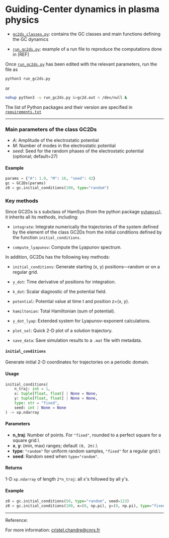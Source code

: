 # Guiding-Center dynamics in plasma physics

- [`gc2ds_classes.py`](https://github.com/cchandre/GC2D/blob/main/gc2ds_classes.py): contains the GC classes and main functions defining the GC dynamics

- [`run_gc2ds.py`](https://github.com/cchandre/GC2D/blob/main/run_gc2ds.py): example of a run file to reproduce the computations done in [REF]

Once [`run_gc2ds.py`](https://github.com/cchandre/GC2D/blob/main/run_gc2ds.py) has been edited with the relevant parameters, run the file as 
```sh
python3 run_gc2ds.py
```
or 
```sh
nohup python3 -u run_gc2ds.py &>gc2d.out < /dev/null &
```
The list of Python packages and their version are specified in [`requirements.txt`](https://github.com/cchandre/GC2D/blob/main/requirements.txt)
___
###  Main parameters of the class GC2Ds

- *A*: Amplitude of the electrostatic potential
- *M*: Number of modes in the electrostatic potential
- *seed*: Seed for the random phases of the electrostatic potential (optional; default=27)

#### Example 
```python
params = {"A": 1.0, "M": 16, "seed": 42}
gc = GC2Ds(params)
z0 = gc.initial_conditions(100, type="random")
```

### Key methods

Since GC2Ds is s subclass of HamSys (from the python package [`pyhamsys`](https://pypi.org/project/pyhamsys/)), it inherits all its methods, including:

- `integrate`: Integrate numerically the trajectories of the system defined by the element of the class GC2Ds from the initial conditions defined by the function `initial_conditions`. 

- `compute_lyapunov`: Compute the Lyapunov spectrum. 

In addition, GC2Ds has the following key methods:

- `initial_conditions`: Generate starting (x, y) positions—random or on a regular grid.

- `y_dot`: Time derivative of positions for integration.

- `k_dot`: Scalar diagnostic of the potential field.

- `potential`: Potential value at time t and position z=(x, y).

- `hamiltonian`: Total Hamiltonian (sum of potential).

- `y_dot_lyap`: Extended system for Lyapunov-exponent calculations.

- `plot_sol`: Quick 2-D plot of a solution trajectory.

- `save_data`: Save simulation results to a `.mat` file with metadata.

#### `initial_conditions`

Generate initial 2-D coordinates for trajectories on a periodic domain.

#### Usage

``` python
initial_conditions(
    n_traj: int = 1,
    x: tuple[float, float] | None = None,
    y: tuple[float, float] | None = None,
    type: str = "fixed",
    seed: int | None = None
) -> xp.ndarray
```

#### Parameters

-   **n_traj**: Number of points. For `"fixed"`, rounded to a perfect
    square for a square grid.\
-   **x**, **y**: (min, max) ranges; default `(0, 2π)`.\
-   **type**: `"random"` for uniform random samples, `"fixed"` for a
    regular grid.\
-   **seed**: Random seed when `type="random"`.

#### Returns

1-D `xp.ndarray` of length `2*n_traj`: all x's followed by all y's.

#### Example

``` python
z0 = gc.initial_conditions(50, type="random", seed=123)
z0 = gc.initial_conditions(100, x=(0, np.pi), y=(0, np.pi), type="fixed")
```


---
Reference: 

For more information: <cristel.chandre@cnrs.fr>
